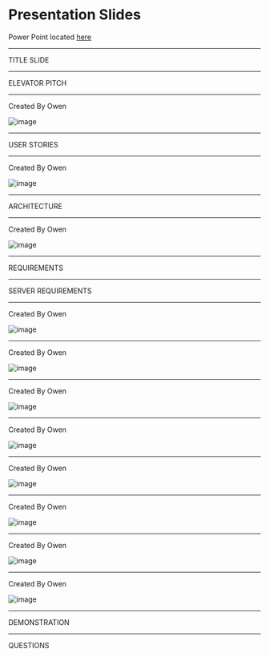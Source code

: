 # Presentation Slides

Power Point located [here](https://raidermailwright-my.sharepoint.com/:p:/g/personal/kemp_56_wright_edu/EfWpL4IxeZFKoJ8XRCVb950Bo4WK8NCn0tBg7O6XTQ2VDw?e=sdZy2S)

---------------------------------------

TITLE SLIDE

---------------------------------------

ELEVATOR PITCH

------------------------------------------
Created By Owen

![image](https://github.com/CEG4110-Team-Jacob/Project/assets/112273919/ea262548-8386-44dc-958d-7567208bb858)

-----------------------------------------

USER STORIES

------------------------------------------
Created By Owen

![image](https://github.com/CEG4110-Team-Jacob/Project/assets/112273919/1ca0fa5c-2374-4251-ad83-e05843a5f487)

------------------------------------

ARCHITECTURE

-------------------------------------
Created By Owen

![image](https://github.com/CEG4110-Team-Jacob/Project/assets/112273919/99e9f01c-1845-434a-bcda-05a9f3300d3e)

-------------------------------------

REQUIREMENTS

-------------------------------------

SERVER REQUIREMENTS

--------------------------------------
Created By Owen

![image](https://github.com/CEG4110-Team-Jacob/Project/assets/112273919/f0d1b041-f757-4034-b604-e32e3bc95d0a)

--------------------------------------
Created By Owen

![image](https://github.com/CEG4110-Team-Jacob/Project/assets/112273919/b8a89656-e67a-4d88-87c7-d2f87587063f)

--------------------------------------
Created By Owen

![image](https://github.com/CEG4110-Team-Jacob/Project/assets/112273919/ca7c0d1e-3bf6-4f07-82ca-ed3f9444db82)

--------------------------------------
Created By Owen

![image](https://github.com/CEG4110-Team-Jacob/Project/assets/112273919/939386f6-00a3-4545-9d39-b07361fcf708)

--------------------------------------
Created By Owen

![image](https://github.com/CEG4110-Team-Jacob/Project/assets/112273919/4fe5ead8-bbc3-4b1d-9771-618bb5c573d3)

--------------------------------------
Created By Owen

![image](https://github.com/CEG4110-Team-Jacob/Project/assets/112273919/37370446-821d-42c8-8f8b-1dd910908860)

--------------------------------------
Created By Owen

![image](https://github.com/CEG4110-Team-Jacob/Project/assets/112273919/469f561d-20e5-4420-bbe8-17c7b6fa6601)

--------------------------------------
Created By Owen

![image](https://github.com/CEG4110-Team-Jacob/Project/assets/112273919/e0e4d251-2399-4cb6-b631-ae200578bf9f)

--------------------------------------

DEMONSTRATION

--------------------------------------

QUESTIONS
